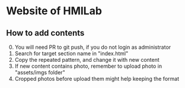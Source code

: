 # Website of HMILab

## How to add contents
0. You will need PR to git push, if you do not login as administrator
1. Search for target section name in "index.html"
2. Copy the repeated pattern, and change it with new content 
3. If new content contains photo, remember to upload photo in "assets/imgs folder"
4. Cropped photos before upload them might help keeping the format
